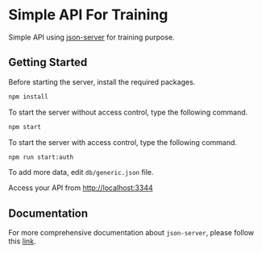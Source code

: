 # Simple API For Training

Simple API using [json-server](https://https://github.com/typicode/json-server) for training purpose.

## Getting Started

Before starting the server, install the required packages.

```bash
npm install
```

To start the server without access control, type the following command.

```bash
npm start
```

To start the server with access control, type the following command.

```bash
npm run start:auth
```

To add more data, edit `db/generic.json` file.

Access your API from [http://localhost:3344](http://localhost:3344)

## Documentation

For more comprehensive documentation about `json-server`, please follow this [link](https://https://github.com/typicode/json-server).
